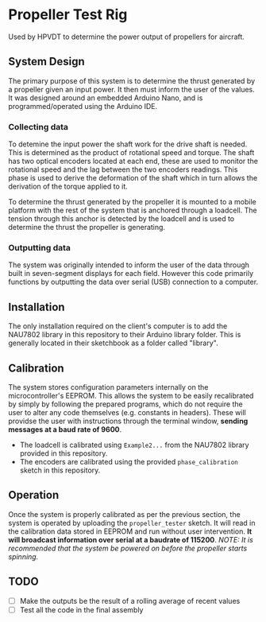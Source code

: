 # Propeller Test Rig
Used by HPVDT to determine the power output of propellers for aircraft. 

## System Design
The primary purpose of this system is to determine the thrust generated by a propeller given an input power. It then must inform the user of the values. It was designed around an embedded Arduino Nano, and is programmed/operated using the Arduino IDE.

### Collecting data
To detemine the input power the shaft work for the drive shaft is needed. This is determined as the product of rotational speed and torque. The shaft has two optical encoders located at each end, these are used to monitor the rotational speed and the lag between the two encoders readings. This phase is used to derive the deformation of the shaft which in turn allows the derivation of the torque applied to it.

To determine the thrust generated by the propeller it is mounted to a mobile platform with the rest of the system that is anchored through a loadcell. The tension through this anchor is detected by the loadcell and is used to determine the thrust the propeller is generating.

### Outputting data
The system was originally intended to inform the user of the data through built in seven-segment displays for each field. However this code primarily functions by outputting the data over serial (USB) connection to a computer.

## Installation
The only installation required on the client's computer is to add the NAU7802 library in this repository to their Arduino library folder. This is generally located in their sketchbook as a folder called "library".

## Calibration
The system stores configuration parameters internally on the microcontroller's EEPROM. This allows the system to be easily recalibrated by simply by following the prepared programs, which do not require the user to alter any code themselves (e.g. constants in headers). These will providse the user with instructions through the terminal window, **sending messages at a baud rate of 9600**.

* The loadcell is calibrated using `Example2...` from the NAU7802 library provided in this repository.
* The encoders are calibrated using the provided `phase_calibration` sketch in this repository.

## Operation
Once the system is properly calibrated as per the previous section, the system is operated by uploading the `propeller_tester` sketch. It will read in the calibration data stored in EEPROM and run without user intervention. **It will broadcast information over serial at a baudrate of 115200**. *NOTE: It is recommended that the system be powered on before the propeller starts spinning.*

## TODO
- [ ] Make the outputs be the result of a rolling average of recent values 
- [ ] Test all the code in the final assembly
